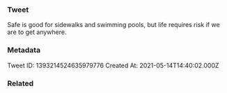 ### Tweet
Safe is good for sidewalks and swimming pools, but life requires risk if we are to get anywhere.

### Metadata
Tweet ID: 1393214524635979776
Created At: 2021-05-14T14:40:02.000Z

### Related

